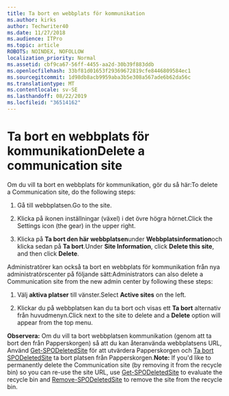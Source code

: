 ```yaml
---
title: Ta bort en webbplats för kommunikation
ms.author: kirks
author: Techwriter40
ms.date: 11/27/2018
ms.audience: ITPro
ms.topic: article
ROBOTS: NOINDEX, NOFOLLOW
localization_priority: Normal
ms.assetid: cbf9ca67-56ff-4455-aa2d-30b39f883ddb
ms.openlocfilehash: 33bf81d01653f29369672819cfe8446809584ec1
ms.sourcegitcommit: 1d98db8acb9959aba3b5e308a567ade6b62da56c
ms.translationtype: MT
ms.contentlocale: sv-SE
ms.lasthandoff: 08/22/2019
ms.locfileid: "36514162"
---
```

# <a name="delete-a-communication-site"></a><span data-ttu-id="d95e9-102">Ta bort en webbplats för kommunikation</span><span class="sxs-lookup"><span data-stu-id="d95e9-102">Delete a communication site</span></span>

<span data-ttu-id="d95e9-103">Om du vill ta bort en webbplats för kommunikation, gör du så här:</span><span class="sxs-lookup"><span data-stu-id="d95e9-103">To delete a Communication site, do the following steps:</span></span> 
  
1. <span data-ttu-id="d95e9-104">Gå till webbplatsen.</span><span class="sxs-lookup"><span data-stu-id="d95e9-104">Go to the site.</span></span> 
  
2. <span data-ttu-id="d95e9-105">Klicka på ikonen inställningar (växel) i det övre högra hörnet.</span><span class="sxs-lookup"><span data-stu-id="d95e9-105">Click the Settings icon (the gear) in the upper right.</span></span> 
  
3. <span data-ttu-id="d95e9-106">Klicka på **Ta bort den här webbplatsen**under **Webbplatsinformation**och klicka sedan på **Ta bort**.</span><span class="sxs-lookup"><span data-stu-id="d95e9-106">Under **Site Information**, click **Delete this site**, and then click **Delete**.</span></span> 
  
<span data-ttu-id="d95e9-107">Administratörer kan också ta bort en webbplats för kommunikation från nya administratörscenter på följande sätt:</span><span class="sxs-lookup"><span data-stu-id="d95e9-107">Administrators can also delete a Communication site from the new admin center by following these steps:</span></span> 
  
1. <span data-ttu-id="d95e9-108">Välj **aktiva platser** till vänster.</span><span class="sxs-lookup"><span data-stu-id="d95e9-108">Select **Active sites** on the left.</span></span> 
  
2. <span data-ttu-id="d95e9-109">Klickar du på webbplatsen kan du ta bort och visas ett **Ta bort** alternativ från huvudmenyn.</span><span class="sxs-lookup"><span data-stu-id="d95e9-109">Click next to the site to delete and a **Delete** option will appear from the top menu.</span></span> 
  
 <span data-ttu-id="d95e9-110">**Observera:** Om du vill ta bort webbplatsen kommunikation (genom att ta bort den från Papperskorgen) så att du kan återanvända webbplatsens URL, Använd [Get-SPODeletedSite](https://aka.ms/Get-SPODeletedSite) för att utvärdera Papperskorgen och [Ta bort SPODeletedSite](https://aka.ms/Remove-SPODeletedSite) ta bort platsen från Papperskorgen.</span><span class="sxs-lookup"><span data-stu-id="d95e9-110">**Note:** If you'd like to permanently delete the Communication site (by removing it from the recycle bin) so you can re-use the site URL, use [Get-SPODeletedSite](https://aka.ms/Get-SPODeletedSite) to evaluate the recycle bin and [Remove-SPODeletedSite](https://aka.ms/Remove-SPODeletedSite) to remove the site from the recycle bin.</span></span> 
  

